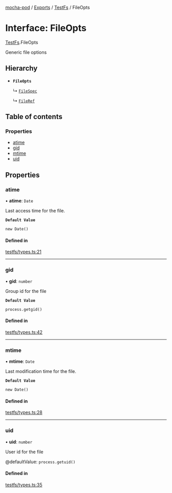 [mocha-pod](../README.md) / [Exports](../modules.md) / [TestFs](../modules/TestFs.md) / FileOpts

# Interface: FileOpts

[TestFs](../modules/TestFs.md).FileOpts

Generic file options

## Hierarchy

- **`FileOpts`**

  ↳ [`FileSpec`](TestFs.FileSpec.md)

  ↳ [`FileRef`](TestFs.FileRef.md)

## Table of contents

### Properties

- [atime](TestFs.FileOpts.md#atime)
- [gid](TestFs.FileOpts.md#gid)
- [mtime](TestFs.FileOpts.md#mtime)
- [uid](TestFs.FileOpts.md#uid)

## Properties

### <a id="atime" name="atime"></a> atime

• **atime**: `Date`

Last access time for the file.

**`Default Value`**

`new Date()`

#### Defined in

[testfs/types.ts:21](https://github.com/balena-io-modules/mocha-pod/blob/ee6b4c1/lib/testfs/types.ts#L21)

___

### <a id="gid" name="gid"></a> gid

• **gid**: `number`

Group id for the file

**`Default Value`**

`process.getgid()`

#### Defined in

[testfs/types.ts:42](https://github.com/balena-io-modules/mocha-pod/blob/ee6b4c1/lib/testfs/types.ts#L42)

___

### <a id="mtime" name="mtime"></a> mtime

• **mtime**: `Date`

Last modification time for the file.

**`Default Value`**

`new Date()`

#### Defined in

[testfs/types.ts:28](https://github.com/balena-io-modules/mocha-pod/blob/ee6b4c1/lib/testfs/types.ts#L28)

___

### <a id="uid" name="uid"></a> uid

• **uid**: `number`

User id for the file

@defaultValue: `process.getuid()`

#### Defined in

[testfs/types.ts:35](https://github.com/balena-io-modules/mocha-pod/blob/ee6b4c1/lib/testfs/types.ts#L35)
